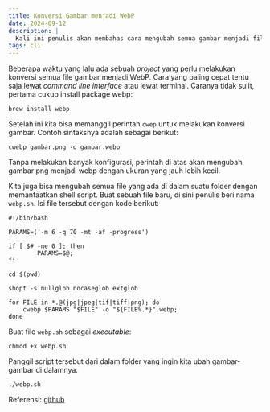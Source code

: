 ```yaml
---
title: Konversi Gambar menjadi WebP
date: 2024-09-12
description: |
  Kali ini penulis akan membahas cara mengubah semua gambar menjadi file WebP dengan ukuran yang jauh lebih kecil tapi kualitas yang hampir sama dengan gambar asli.
tags: cli
---
```


Beberapa waktu yang lalu ada sebuah _project_ yang perlu melakukan konversi semua file gambar menjadi WebP. Cara yang paling cepat tentu saja lewat  _command line interface_  atau lewat terminal. Caranya tidak sulit, pertama cukup install package webp:

```
brew install webp
```

Setelah ini kita bisa memanggil perintah  `cwep`  untuk melakukan konversi gambar. Contoh sintaksnya adalah sebagai berikut:

```
cwebp gambar.png -o gambar.webp
```

Tanpa melakukan banyak konfigurasi, perintah di atas akan mengubah gambar png menjadi webp dengan ukuran yang jauh lebih kecil.

Kita juga bisa mengubah semua file yang ada di dalam suatu folder dengan memanfaatkan shell script. Buat sebuah file baru, di sini penulis beri nama  `webp.sh`. Isi file tersebut dengan kode berikut:

```
#!/bin/bash

PARAMS=('-m 6 -q 70 -mt -af -progress')

if [ $# -ne 0 ]; then
        PARAMS=$@;
fi

cd $(pwd)

shopt -s nullglob nocaseglob extglob

for FILE in *.@(jpg|jpeg|tif|tiff|png); do
    cwebp $PARAMS "$FILE" -o "${FILE%.*}".webp;
done
```

Buat file  `webp.sh`  sebagai  _executable_:

```
chmod +x webp.sh
```

Panggil script tersebut dari dalam folder yang ingin kita ubah gambar-gambar di dalamnya.

```
./webp.sh
```

Referensi: [github](https://gist.github.com/tabrindle/ed9f77b4e96f4c98b49b)
